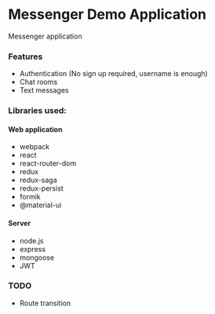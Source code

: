 # Messenger Demo Application

Messenger application

### Features
- Authentication (No sign up required, username is enough)
- Chat rooms
- Text messages

### Libraries used:

#### Web application
- webpack
- react
- react-router-dom
- redux
- redux-saga
- redux-persist
- formik
- @material-ui

#### Server
- node.js
- express
- mongoose
- JWT

### TODO
- Route transition